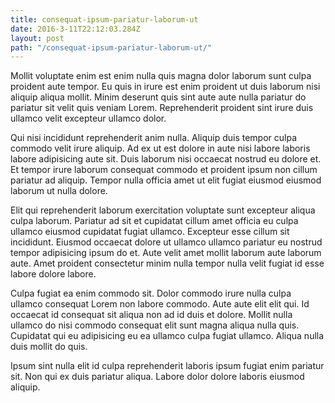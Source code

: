 ```yaml
---
title: consequat-ipsum-pariatur-laborum-ut
date: 2016-3-11T22:12:03.284Z
layout: post
path: "/consequat-ipsum-pariatur-laborum-ut/"
---
```


Mollit voluptate enim est enim nulla quis magna dolor laborum sunt culpa proident aute tempor. Eu quis in irure est enim proident ut duis laborum nisi aliquip aliqua mollit. Minim deserunt quis sint aute aute nulla pariatur do pariatur sit velit quis veniam Lorem. Reprehenderit proident sint irure duis ullamco velit excepteur ullamco dolor.

Qui nisi incididunt reprehenderit anim nulla. Aliquip duis tempor culpa commodo velit irure aliquip. Ad ex ut est dolore in aute nisi labore laboris labore adipisicing aute sit. Duis laborum nisi occaecat nostrud eu dolore et. Et tempor irure laborum consequat commodo et proident ipsum non cillum pariatur ad aliquip. Tempor nulla officia amet ut elit fugiat eiusmod eiusmod laborum ut nulla dolore.

Elit qui reprehenderit laborum exercitation voluptate sunt excepteur aliqua culpa laborum. Pariatur ad sit et cupidatat cillum amet officia eu culpa ullamco eiusmod cupidatat fugiat ullamco. Excepteur esse cillum sit incididunt. Eiusmod occaecat dolore ut ullamco ullamco pariatur eu nostrud tempor adipisicing ipsum do et. Aute velit amet mollit laborum aute laborum aute. Amet proident consectetur minim nulla tempor nulla velit fugiat id esse labore dolore labore.

Culpa fugiat ea enim commodo sit. Dolor commodo irure nulla culpa ullamco consequat Lorem non labore commodo. Aute aute elit elit qui. Id occaecat id consequat sit aliqua non ad id duis et dolore. Mollit nulla ullamco do nisi commodo consequat elit sunt magna aliqua nulla quis. Cupidatat qui eu adipisicing eu ea ullamco culpa fugiat ullamco. Aliqua nulla duis mollit do quis.

Ipsum sint nulla elit id culpa reprehenderit laboris ipsum fugiat enim pariatur sit. Non qui ex duis pariatur aliqua. Labore dolor dolore laboris eiusmod aliquip.